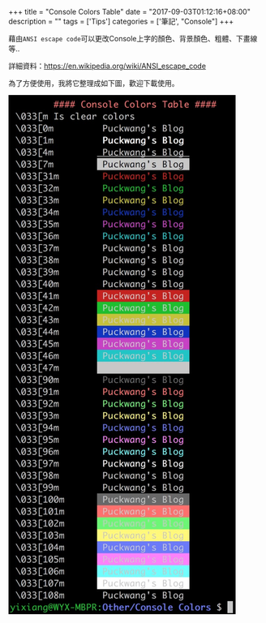 +++
title = "Console Colors Table"
date = "2017-09-03T01:12:16+08:00"
description = ""
tags = ['Tips']
categories = ['筆記', "Console"]
+++

藉由`ANSI escape code`可以更改Console上字的顏色、背景顏色、粗體、下畫線等..

<!--more-->

詳細資料：https://en.wikipedia.org/wiki/ANSI_escape_code

為了方便使用，我將它整理成如下圖，歡迎下載使用。

![Console Colors Table](/images/2017/2017_09_03_ansi_escape_code_color_1.jpg)

